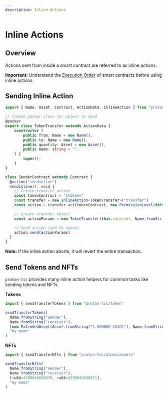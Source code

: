 ```yaml
---
description: Inline Actions
---
```


# Inline Actions

## Overview

Actions sent from inside a smart contract are referred to as inline actions.

**Important:** Understand the [Execution Order](./execution-order.md) of smart contracts before using inline actions.

## Sending Inline Action

```ts
import { Name, Asset, Contract, ActionData, InlineAction } from "proton-tsc"

// Create packer class for object to send
@packer
export class TokenTransfer extends ActionData {
    constructor (
        public from: Name = new Name(),
        public to: Name = new Name(),
        public quantity: Asset = new Asset(),
        public memo: string = "",
    ) {
        super();
    }
}

class SenderContract extends Contract {
  @action("sendinline")
  sendinline(): void {
    // Create transfer action
    const tokenContract = "xtokens"
    const transfer = new InlineAction<TokenTransfer>("transfer")
    const action = transfer.act(tokenContract, new PermissionLevel(this.receiver))

    // Create transfer object
    const actionParams = new TokenTransfer(this.receiver, Name.fromString("receiver"), Asset.fromString("1.000000 XUSDC"), "memo")

    // Send action (add to queue)
    action.send(actionParams)
  }
}
```

**Note:** If the inline action aborts, it will revert the entire transaction.


## Send Tokens and NFTs

`proton-tsc` provides many inline action helpers for common tasks like sending tokens and NFTs

**Tokens**
```ts
import { sendTransferTokens } from "proton-tsc/token"

sendTransferTokens(
  Name.fromString("sender"),
  Name.fromString("receiver"),
  [new ExtendedAsset(Asset.fromString("1.000000 XUSDC"), Name.fromString("xtokens"))],
  "my memo"
)
```

**NFTs**
```ts
import { sendTransferNfts } from "proton-tsc/atomicassets"

sendTransferNfts(
  Name.fromString("sender"),
  Name.fromString("receiver"),
  [<u64>4398046836870, <u64>4398046836871],
  "my memo"
)
```